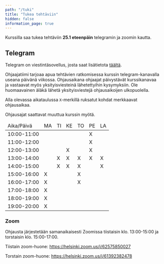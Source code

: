 ```yaml
---
path: "/tuki"
title: "Tukea tehtäviin"
hidden: false
information_page: true
---
```


Kurssilla saa tukea tehtäviin **25.1 eteenpäin** telegramin ja zoomin kautta.

## Telegram

Telegram on viestintäsovellus, josta saat lisätietota [täältä](https://telegram.org/).

Ohjaajatiimi tarjoaa apua tehtävien ratkomisessa kurssin telegram-kanavalla useana päivänä viikossa. Ohjausaikana ohjaajat päivystävät kurssikanavaa ja vastaavat myös yksityisviesteinä lähetettyihin kysymyksiin. Ole huomaavainen äläkä lähetä yksityisviestejä ohjausaikoijen ulkopuolella.

Alla olevassa aikataulussa `X`-merkillä ruksatut kohdat merkkaavat ohjausaikaa.

<notice>Ohjausajat saattavat muuttua kurssin myötä.</notice>

<table>
  <thead>
    <tr>
      <td>Aika/Päivä</td>
      <td>MA</td>
      <td>TI</td>
      <td>KE</td>
      <td>TO</td>
      <td>PE</td>
      <td>LA</td>
    </tr>
  </th>
  <tbody>
    <tr>
      <td>10:00-11:00</td>
      <td></td>
      <td></td>
      <td></td>
      <td></td>
      <td>X</td>
      <td></td>
    </tr>
    <tr>
      <td>11:00-12:00</td>
      <td></td>
      <td></td>
      <td></td>
      <td></td>
      <td>X</td>
      <td></td>
    </tr>
    <tr>
      <td>12:00-13:00</td>
      <td></td>
      <td></td>
      <td>X</td>
      <td></td>
      <td>X</td>
      <td></td>
    </tr>
    <tr>
      <td>13:00-14:00</td>
      <td></td>
      <td>X</td>
      <td>X</td>
      <td>X</td>
      <td>X</td>
      <td>X</td>
    </tr>
    <tr>
      <td>14:00-15:00</td>
      <td></td>
      <td>X</td>
      <td>X</td>
      <td>X</td>
      <td></td>
      <td>X</td>
    </tr>
    <tr>
      <td>15:00-16:00</td>
      <td>X</td>
      <td></td>
      <td></td>
      <td>X</td>
      <td></td>
      <td></td>
    </tr>
    <tr>
      <td>16:00-17:00</td>
      <td>X</td>
      <td></td>
      <td></td>
      <td>X</td>
      <td></td>
      <td></td>
    </tr>
    <tr>
      <td>17:00-18:00</td>
      <td>X</td>
      <td></td>
      <td></td>
      <td></td>
      <td></td>
      <td></td>
    </tr>
    <tr>
      <td>18:00-19:00</td>
      <td>X</td>
      <td></td>
      <td></td>
      <td></td>
      <td></td>
      <td></td>
    </tr>
    <tr>
      <td>19:00-20:00</td>
      <td>X</td>
      <td></td>
      <td></td>
      <td></td>
      <td></td>
      <td></td>
    </tr>
  </tbody>
</table>


### Zoom

Ohjausta järjestetään samanaikaisesti Zoomissa tiistaisin klo. 13:00-15:00 ja torstaisin klo. 15:00-17:00.

Tiistain zoom-huone: https://helsinki.zoom.us/j/62575850027

Torstain zoom-huone: https://helsinki.zoom.us/j/61392382478
